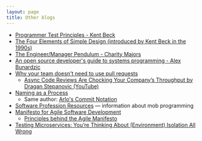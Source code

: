 ```yaml
---
layout: page
title: Other blogs
---
```


- [Programmer Test Principles - Kent Beck](https://medium.com/@kentbeck_7670/programmer-test-principles-d01c064d7934)
- [The Four Elements of Simple Design (introduced by Kent Beck in the 1990s)](https://gist.github.com/O-I/cf6eecc3c27200fdce652fc6f88d1a60)
- [The Engineer/Manager Pendulum - Charity Majors](https://charity.wtf/2017/05/11/the-engineer-manager-pendulum/)
- [An open source developer's guide to systems programming - Alex Bunardzic](https://opensource.com/article/22/4/systems-programming?sc_cid=7016000000127ECAAY)
- [Why your team doesn't need to use pull requests](https://infrastructure-as-code.com/book/2021/01/02/pull-requests.html)
  - [Async Code Reviews Are Chocking Your Company’s Throughput by Dragan Stepanovic (YouTube)](https://www.youtube.com/watch?v=ZlLZEQQBcFg)
- [Naming as a Process](https://www.digdeeproots.com/articles/on/naming-process/)
  - Same author: [Arlo's Commit Notation](https://github.com/RefactoringCombos/ArlosCommitNotation)
- [Software Profession Resources](https://trello.com/b/1lfMkCOh/software-profession-resources) — information about mob programming
- [Manifesto for Agile Software Development](https://agilemanifesto.org/)
  - [Principles behind the Agile Manifesto](https://agilemanifesto.org/principles.html)
- [Testing Microservices: You’re Thinking About (Environment) Isolation All Wrong](https://blog.getambassador.io/testing-microservices-youre-thinking-about-environment-isolation-all-wrong-84f22034a6ef)
